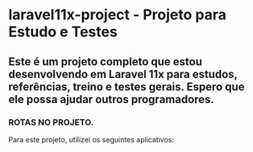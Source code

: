 # laravel11x-project - Projeto para Estudo e Testes

## Este é um projeto completo que estou desenvolvendo em Laravel 11x para estudos, referências, treino e testes gerais. Espero que ele possa ajudar outros programadores.

### ROTAS NO PROJETO.

Para este projeto, utilizei os seguintes aplicativos:
